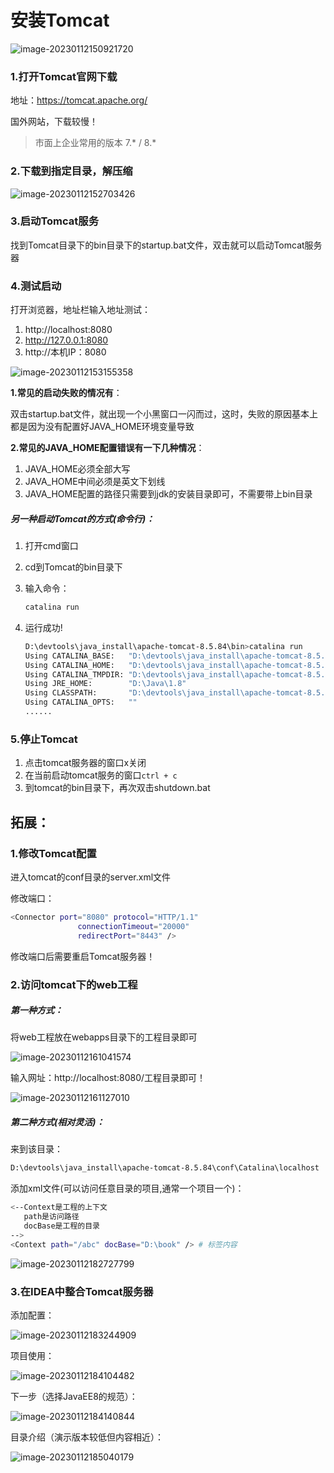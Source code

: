 # 安装Tomcat

![image-20230112150921720](images/image-20230112150921720.png)

### 1.打开Tomcat官网下载

地址：https://tomcat.apache.org/

国外网站，下载较慢！

> 市面上企业常用的版本 7.* / 8.*

### 2.下载到指定目录，解压缩

![image-20230112152703426](images/image-20230112152703426.png)

### 3.启动Tomcat服务

找到Tomcat目录下的bin目录下的startup.bat文件，双击就可以启动Tomcat服务器

### 4.测试启动

打开浏览器，地址栏输入地址测试：

1. http://localhost:8080
2. http://127.0.0.1:8080
3. http://本机IP：8080

![image-20230112153155358](images/image-20230112153155358.png)

**1.常见的启动失败的情况有**：

双击startup.bat文件，就出现一个小黑窗口一闪而过，这时，失败的原因基本上都是因为没有配置好JAVA_HOME环境变量导致

**2.常见的JAVA_HOME配置错误有一下几种情况**：

1. JAVA_HOME必须全部大写
2. JAVA_HOME中间必须是英文下划线
3. JAVA_HOME配置的路径只需要到jdk的安装目录即可，不需要带上bin目录

##### 另一种启动Tomcat的方式(命令行)：

1. 打开cmd窗口

2. cd到Tomcat的bin目录下

3. 输入命令：

   ```sh
   catalina run
   ```

4. 运行成功!

   ```sh
   D:\devtools\java_install\apache-tomcat-8.5.84\bin>catalina run
   Using CATALINA_BASE:   "D:\devtools\java_install\apache-tomcat-8.5.84"
   Using CATALINA_HOME:   "D:\devtools\java_install\apache-tomcat-8.5.84"
   Using CATALINA_TMPDIR: "D:\devtools\java_install\apache-tomcat-8.5.84\temp"
   Using JRE_HOME:        "D:\Java\1.8"
   Using CLASSPATH:       "D:\devtools\java_install\apache-tomcat-8.5.84\bin\bootstrap.jar;D:\devtools\java_install\apache-tomcat-8.5.84\bin\tomcat-juli.jar"
   Using CATALINA_OPTS:   ""
   ......
   ```

### 5.停止Tomcat

1. 点击tomcat服务器的窗口x关闭
2. 在当前启动tomcat服务的窗口`ctrl + c`
3. 到tomcat的bin目录下，再次双击shutdown.bat

## 拓展：

### 1.修改Tomcat配置

进入tomcat的conf目录的server.xml文件

修改端口：

```sh
<Connector port="8080" protocol="HTTP/1.1"
               connectionTimeout="20000"
               redirectPort="8443" />
```

修改端口后需要重启Tomcat服务器！

### 2.访问tomcat下的web工程

##### 第一种方式：

将web工程放在webapps目录下的工程目录即可

![image-20230112161041574](images/image-20230112161041574.png)

输入网址：http://localhost:8080/工程目录即可！

![image-20230112161127010](images/image-20230112161127010.png)

##### 第二种方式(相对灵活)：

来到该目录：

```sh
D:\devtools\java_install\apache-tomcat-8.5.84\conf\Catalina\localhost
```

添加xml文件(可以访问任意目录的项目,通常一个项目一个)：

```sh
<--Context是工程的上下文 
   path是访问路径
   docBase是工程的目录
-->
<Context path="/abc" docBase="D:\book" /> # 标签内容
```

![image-20230112182727799](images/image-20230112182727799.png)

### 3.在IDEA中整合Tomcat服务器

添加配置：

![image-20230112183244909](images/image-20230112183244909.png)

项目使用：

![image-20230112184104482](images/image-20230112184104482.png)

下一步（选择JavaEE8的规范）：

![image-20230112184140844](images/image-20230112184140844.png)

目录介绍（演示版本较低但内容相近）：

![image-20230112185040179](images/image-20230112185040179.png)
